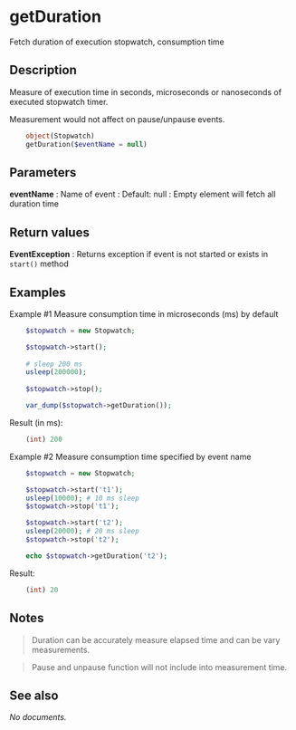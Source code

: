 # getDuration

Fetch duration of execution stopwatch, consumption time

## Description

Measure of execution time in seconds, microseconds or nanoseconds of executed stopwatch timer.

Measurement would not affect on pause/unpause events.

```php
    object(Stopwatch) 
    getDuration($eventName = null)
```

## Parameters

__eventName__
: Name of event
: Default: null
: Empty element will fetch all duration time

## Return values

__EventException__
: Returns exception if event is not started or exists in `start()` method

## Examples

Example #1 Measure consumption time in microseconds (ms) by default
```php
    $stopwatch = new Stopwatch;

    $stopwatch->start();
    
    # sleep 200 ms
    usleep(200000); 
    
    $stopwatch->stop();

    var_dump($stopwatch->getDuration());
```

Result (in ms):
```php
    (int) 200
```

Example #2 Measure consumption time specified by event name
```php
    $stopwatch = new Stopwatch;

    $stopwatch->start('t1');
    usleep(10000); # 10 ms sleep
    $stopwatch->stop('t1');

    $stopwatch->start('t2');
    usleep(20000); # 20 ms sleep
    $stopwatch->stop('t2');

    echo $stopwatch->getDuration('t2');
```

Result:
```php
    (int) 20
```

## Notes

> Duration can be accurately measure elapsed time and can be vary measurements. 

> Pause and unpause function will not include into measurement time.

## See also

_No documents._
